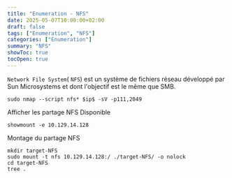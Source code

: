 ```yaml
---
title: "Enumeration - NFS"
date: 2025-05-07T10:00:00+02:00
draft: false
tags: ["Enumeration", "NFS"]
categories: ["Enumeration"]
summary: "NFS"
showToc: true
tocOpen: true
---
```

`Network File System`( `NFS`) est un système de fichiers réseau développé par Sun Microsystems et dont l'objectif est le même que SMB.

```
sudo nmap --script nfs* $ip$ -sV -p111,2049
```

Afficher les partage NFS Disponible 

```
showmount -e 10.129.14.128
```

Montage du partage NFS 

```
mkdir target-NFS
sudo mount -t nfs 10.129.14.128:/ ./target-NFS/ -o nolock
cd target-NFS
tree .
```
